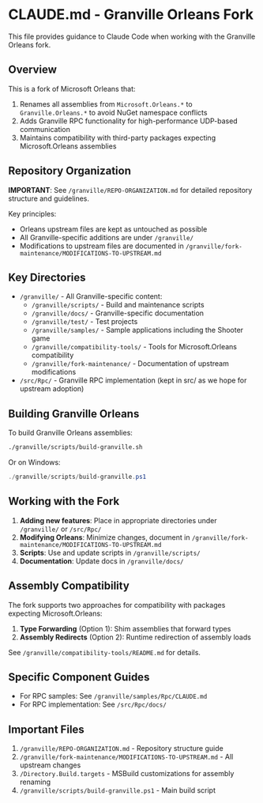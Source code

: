 # CLAUDE.md - Granville Orleans Fork

This file provides guidance to Claude Code when working with the Granville Orleans fork.

## Overview

This is a fork of Microsoft Orleans that:
1. Renames all assemblies from `Microsoft.Orleans.*` to `Granville.Orleans.*` to avoid NuGet namespace conflicts
2. Adds Granville RPC functionality for high-performance UDP-based communication
3. Maintains compatibility with third-party packages expecting Microsoft.Orleans assemblies

## Repository Organization

**IMPORTANT**: See `/granville/REPO-ORGANIZATION.md` for detailed repository structure and guidelines.

Key principles:
- Orleans upstream files are kept as untouched as possible
- All Granville-specific additions are under `/granville/`
- Modifications to upstream files are documented in `/granville/fork-maintenance/MODIFICATIONS-TO-UPSTREAM.md`

## Key Directories

- `/granville/` - All Granville-specific content:
  - `/granville/scripts/` - Build and maintenance scripts
  - `/granville/docs/` - Granville-specific documentation
  - `/granville/test/` - Test projects
  - `/granville/samples/` - Sample applications including the Shooter game
  - `/granville/compatibility-tools/` - Tools for Microsoft.Orleans compatibility
  - `/granville/fork-maintenance/` - Documentation of upstream modifications
- `/src/Rpc/` - Granville RPC implementation (kept in src/ as we hope for upstream adoption)

## Building Granville Orleans

To build Granville Orleans assemblies:
```bash
./granville/scripts/build-granville.sh
```

Or on Windows:
```powershell
./granville/scripts/build-granville.ps1
```

## Working with the Fork

1. **Adding new features**: Place in appropriate directories under `/granville/` or `/src/Rpc/`
2. **Modifying Orleans**: Minimize changes, document in `/granville/fork-maintenance/MODIFICATIONS-TO-UPSTREAM.md`
3. **Scripts**: Use and update scripts in `/granville/scripts/`
4. **Documentation**: Update docs in `/granville/docs/`

## Assembly Compatibility

The fork supports two approaches for compatibility with packages expecting Microsoft.Orleans:
1. **Type Forwarding** (Option 1): Shim assemblies that forward types
2. **Assembly Redirects** (Option 2): Runtime redirection of assembly loads

See `/granville/compatibility-tools/README.md` for details.

## Specific Component Guides

- For RPC samples: See `/granville/samples/Rpc/CLAUDE.md`
- For RPC implementation: See `/src/Rpc/docs/`

## Important Files

1. `/granville/REPO-ORGANIZATION.md` - Repository structure guide
2. `/granville/fork-maintenance/MODIFICATIONS-TO-UPSTREAM.md` - All upstream changes
3. `/Directory.Build.targets` - MSBuild customizations for assembly renaming
4. `/granville/scripts/build-granville.ps1` - Main build script